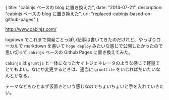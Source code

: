 {
  title: "cabinjs ベースの blog に置き換えた",
  date: "2014-07-21",
  description: "cabinjs ベースの blog に置き換えた",
  url: "replaced-cabinjs-based-on-github-pages"
}

http://www.cabinjs.com/

logdown でこれまで開発ごとっぽい記事は書いてきたのだけれど、やっぱりローカルで markdown を書いて `hoge deploy` みたいな感じで公開したかったので思い切って `cabinjs` ベースの Github Pages に置き換えてみた。

`cabinjs` は `gruntjs` と一体になったサイトジェネレータのような感じで軽量でとてもよい。なにか変更するときは、適当に `gruntfile` をいじればだいたいなんとかなる。

テーマなどもひとまず仮置きという感じなのでちょいちょいと手を入れていきたい。
